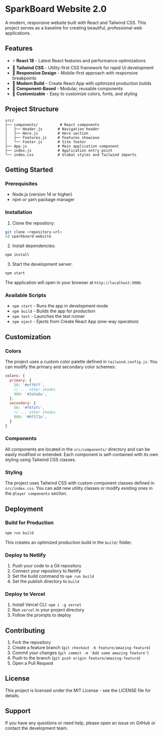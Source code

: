# SparkBoard Website 2.0

A modern, responsive website built with React and Tailwind CSS. This project serves as a baseline for creating beautiful, professional web applications.

## Features

- ⚡ **React 18** - Latest React features and performance optimizations
- 🎨 **Tailwind CSS** - Utility-first CSS framework for rapid UI development
- 📱 **Responsive Design** - Mobile-first approach with responsive breakpoints
- 🚀 **Modern Build** - Create React App with optimized production builds
- 🎯 **Component-Based** - Modular, reusable components
- 🔧 **Customizable** - Easy to customize colors, fonts, and styling

## Project Structure

```
src/
├── components/          # React components
│   ├── Header.js       # Navigation header
│   ├── Hero.js         # Hero section
│   ├── Features.js     # Features showcase
│   └── Footer.js       # Site footer
├── App.js              # Main application component
├── index.js            # Application entry point
└── index.css           # Global styles and Tailwind imports
```

## Getting Started

### Prerequisites

- Node.js (version 14 or higher)
- npm or yarn package manager

### Installation

1. Clone the repository:
```bash
git clone <repository-url>
cd sparkboard-website
```

2. Install dependencies:
```bash
npm install
```

3. Start the development server:
```bash
npm start
```

The application will open in your browser at `http://localhost:3000`.

### Available Scripts

- `npm start` - Runs the app in development mode
- `npm build` - Builds the app for production
- `npm test` - Launches the test runner
- `npm eject` - Ejects from Create React App (one-way operation)

## Customization

### Colors

The project uses a custom color palette defined in `tailwind.config.js`. You can modify the primary and secondary color schemes:

```javascript
colors: {
  primary: {
    50: '#eff6ff',
    // ... other shades
    900: '#1e3a8a',
  },
  secondary: {
    50: '#f8fafc',
    // ... other shades
    900: '#0f172a',
  }
}
```

### Components

All components are located in the `src/components/` directory and can be easily modified or extended. Each component is self-contained with its own styling using Tailwind CSS classes.

### Styling

The project uses Tailwind CSS with custom component classes defined in `src/index.css`. You can add new utility classes or modify existing ones in the `@layer components` section.

## Deployment

### Build for Production

```bash
npm run build
```

This creates an optimized production build in the `build/` folder.

### Deploy to Netlify

1. Push your code to a Git repository
2. Connect your repository to Netlify
3. Set the build command to `npm run build`
4. Set the publish directory to `build`

### Deploy to Vercel

1. Install Vercel CLI: `npm i -g vercel`
2. Run `vercel` in your project directory
3. Follow the prompts to deploy

## Contributing

1. Fork the repository
2. Create a feature branch (`git checkout -b feature/amazing-feature`)
3. Commit your changes (`git commit -m 'Add some amazing feature'`)
4. Push to the branch (`git push origin feature/amazing-feature`)
5. Open a Pull Request

## License

This project is licensed under the MIT License - see the LICENSE file for details.

## Support

If you have any questions or need help, please open an issue on GitHub or contact the development team. 